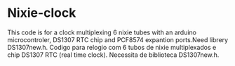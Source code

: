 # Nixie-clock
This code is for a clock multiplexing 6 nixie tubes with an arduino microcontroler, DS1307 RTC chip and PCF8574 expantion ports.Need librery DS1307new.h.
Codigo para relogio com 6 tubos de nixie multiplexados e chip DS1307 RTC (real time clock). Necessita de biblioteca DS1307new.h.
